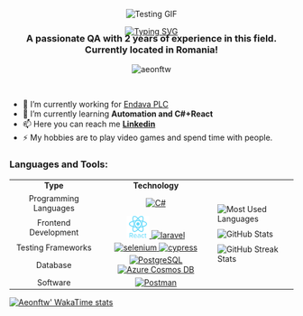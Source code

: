 <p align="center">
  <img src="testing.gif" alt="Testing GIF">
</p>
<p align="center">
  <a href="https://git.io/typing-svg">
    <img src="https://readme-typing-svg.demolab.com?font=Fira+Code&weight=900&size=25&duration=1000&pause=1000&center=true&vCenter=true&random=false&width=435&lines=Hi+%F0%9F%91%8B;I'm+Ionut+Cioncu" alt="Typing SVG">
  </a>
</p>
<h3 align="center" style="margin-top: -20px;">A passionate QA with 2 years of experience in this field.<br/> Currently located in Romania!</h3>
<p align="center"> <img src="https://komarev.com/ghpvc/?username=aeonftw&label=Profile%20views&color=0e75b6&style=flat" alt="aeonftw" /> </p>
<br />

- 🔭 I’m currently working for [Endava PLC](https://www.endava.com/)
- 🌱 I’m currently learning **Automation and C#+React**
- 📫 Here you can reach me **[Linkedin](https://www.linkedin.com/in/cioncu/)**
- ⚡ My hobbies are to play video games and spend time with people.

<h3 align="left">Languages and Tools:</h3>

<table>
  <tr>
    <td style="text-align: center;"><b>Type</b></td>
    <td style="text-align: center;"><b>Technology</b></td>
    <td rowspan="8" style="height: 100%; border:none">
   <div style="display: flex; flex-direction: column; align-items: center; width: 100%;">
  <img src="https://github-readme-stats.vercel.app/api/top-langs/?username=aeonftw&layout=compact" alt="Most Used Languages" style="width: 100%; max-width: 150px; margin-bottom: 10px;" />
  <img src="https://github-readme-stats.vercel.app/api?username=aeonftw&show_icons=true" alt="GitHub Stats" style="width: 100%; max-width: 150px; margin-bottom: 10px;" />
  <img src="https://github-readme-streak-stats.herokuapp.com/?user=aeonftw" alt="GitHub Streak Stats" style="width: 100%; max-width: 150px;" />
</div>


  
  </tr>
  <tr>
    <td style="text-align: center;">Programming Languages</td>
    <td style="text-align: center;">
      <a href="https://dotnet.microsoft.com/en-us/languages/csharp" target="_blank" rel="noreferrer">
        <img src="https://upload.wikimedia.org/wikipedia/commons/thumb/b/bd/Logo_C_sharp.svg/256px-Logo_C_sharp.svg.png?20221121173824" alt="C#" width="40" height="40" />
      </a>
    </td>
  </tr>
  <tr>
    <td style="text-align: center;">Frontend Development</td>
    <td style="text-align: center;">
      <a href="https://reactjs.org/" target="_blank" rel="noreferrer">
        <img src="https://raw.githubusercontent.com/devicons/devicon/master/icons/react/react-original-wordmark.svg" alt="react" width="40" height="40" />
      </a>
      <a href="https://laravel.com/" target="_blank" rel="noreferrer">
        <img src="https://cdn.worldvectorlogo.com/logos/laravel-2.svg" alt="laravel" width="40" height="40"/>
      </a>
    </td>
  </tr>
  <tr>
    <td style="text-align: center;">Testing Frameworks</td>
    <td style="text-align: center;">
      <a href="https://www.selenium.dev/" target="_blank" rel="noreferrer">
        <img src="https://www.svgrepo.com/show/354321/selenium.svg" alt="selenium" width="40" height="40" />
      </a>
      <a href="https://cypress.io" target="_blank" rel="noreferrer">
        <img src="https://encrypted-tbn0.gstatic.com/images?q=tbn:ANd9GcT8OsWAcPBtf_ZWvYGoxVBSNjoLZnxrMujp6RbPaWaUpA&s" alt="cypress" width="40" height="40" />
      </a>
    </td>
  </tr>
  <tr>
    <td style="text-align: center;">Database</td>
    <td style="text-align: center;">
      <a href="https://www.postgresql.org/" target="_blank" rel="noreferrer">
        <img src="https://upload.wikimedia.org/wikipedia/commons/thumb/2/29/Postgresql_elephant.svg/800px-Postgresql_elephant.svg.png" alt="PostgreSQL" width="40" height="40" />
      </a>
      <a href="https://azure.microsoft.com/en-us/products/cosmos-db/" target="_blank" rel="noreferrer">
        <img src="https://logowik.com/content/uploads/images/azure-cosmos-db7049.jpg" alt="Azure Cosmos DB" width="40" height="40" />
      </a>
    </td>
  </tr>
  <tr>
    <td style="text-align: center;">Software</td>
    <td style="text-align: center;">
      <a href="https://postman.com" target="_blank" rel="noreferrer">
        <img src="https://www.vectorlogo.zone/logos/getpostman/getpostman-icon.svg" alt="Postman" width="40" height="40"/>
      </a>
    </td>
  </tr>
</table>

[![Aeonftw' WakaTime stats](https://github-readme-stats.vercel.app/api/wakatime?username=aeonftw&layout=compact)](https://github.com/aeonftw)

